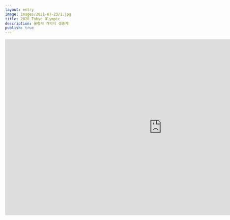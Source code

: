 ```yaml
---
layout: entry
image: images/2021-07-23/1.jpg
title: 2020 Tokyo Olympic
description: 올림픽 개막식 생중계
publish: true
---
```


<iframe src='https://m.sports.naver.com/game/popupPlayer/CEROPENING' frameBorder='no' scrolling='no' marginWidth='0' marginHeight='0' WIDTH='1017' HEIGHT='572' allow='autoplay' allowFullScreen></iframe>
